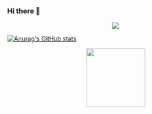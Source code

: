 ### Hi there 👋

<div align="center"> 
  <img src="https://metrics.lecoq.io/partner0487?template=classic&base=header%2C%20activity%2C%20community%2C%20repositories%2C%20metadata&base.indepth=false&base.hireable=false&base.skip=false&config.timezone=Asia%2FTaipei"> 
</div>

[![Anurag's GitHub stats](https://github-readme-stats.vercel.app/api?username=partner0487)](https://github.com/anuraghazra/github-readme-stats)

<div align="center"> 
  <img height="137px" src="https://github-readme-stats.vercel.app/api?username=sun0225SUN&hide_title=true&hide_border=true&show_icons=trueline_height=21&text_color=000&icon_color=000&bg_color=0,ea6161,ffc64d,fffc4d,52fa5a&theme=graywhite" /> 
</div>
